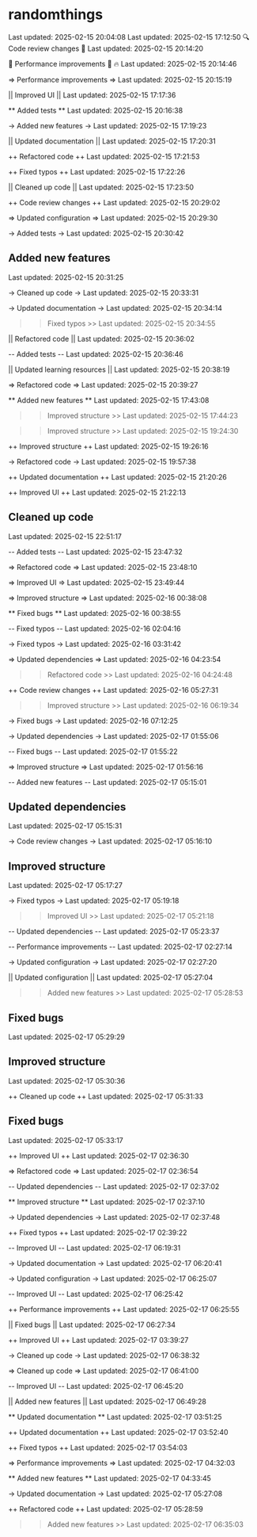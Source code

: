 # randomthings
Last updated: 2025-02-15 20:04:08
Last updated: 2025-02-15 17:12:50
🔍 Code review changes 🎨
Last updated: 2025-02-15 20:14:20

🚀 Performance improvements 🎨 🔥
Last updated: 2025-02-15 20:14:46

=> Performance improvements =>
Last updated: 2025-02-15 20:15:19

|| Improved UI ||
Last updated: 2025-02-15 17:17:36

** Added tests **
Last updated: 2025-02-15 20:16:38

-> Added new features ->
Last updated: 2025-02-15 17:19:23

|| Updated documentation ||
Last updated: 2025-02-15 17:20:31

++ Refactored code ++
Last updated: 2025-02-15 17:21:53

++ Fixed typos ++
Last updated: 2025-02-15 17:22:26

|| Cleaned up code ||
Last updated: 2025-02-15 17:23:50

++ Code review changes ++
Last updated: 2025-02-15 20:29:02

=> Updated configuration =>
Last updated: 2025-02-15 20:29:30

-> Added tests ->
Last updated: 2025-02-15 20:30:42

## Added new features ##
Last updated: 2025-02-15 20:31:25

-> Cleaned up code ->
Last updated: 2025-02-15 20:33:31

-> Updated documentation ->
Last updated: 2025-02-15 20:34:14

>> Fixed typos >>
Last updated: 2025-02-15 20:34:55

|| Refactored code ||
Last updated: 2025-02-15 20:36:02

-- Added tests --
Last updated: 2025-02-15 20:36:46

|| Updated learning resources ||
Last updated: 2025-02-15 20:38:19

=> Refactored code =>
Last updated: 2025-02-15 20:39:27

** Added new features **
Last updated: 2025-02-15 17:43:08

>> Improved structure >>
Last updated: 2025-02-15 17:44:23

>> Improved structure >>
Last updated: 2025-02-15 19:24:30

++ Improved structure ++
Last updated: 2025-02-15 19:26:16

-> Refactored code ->
Last updated: 2025-02-15 19:57:38

++ Updated documentation ++
Last updated: 2025-02-15 21:20:26

++ Improved UI ++
Last updated: 2025-02-15 21:22:13

## Cleaned up code ##
Last updated: 2025-02-15 22:51:17

-- Added tests --
Last updated: 2025-02-15 23:47:32

=> Refactored code =>
Last updated: 2025-02-15 23:48:10

=> Improved UI =>
Last updated: 2025-02-15 23:49:44

=> Improved structure =>
Last updated: 2025-02-16 00:38:08

** Fixed bugs **
Last updated: 2025-02-16 00:38:55

-- Fixed typos --
Last updated: 2025-02-16 02:04:16

-> Fixed typos ->
Last updated: 2025-02-16 03:31:42

=> Updated dependencies =>
Last updated: 2025-02-16 04:23:54

>> Refactored code >>
Last updated: 2025-02-16 04:24:48

++ Code review changes ++
Last updated: 2025-02-16 05:27:31

>> Improved structure >>
Last updated: 2025-02-16 06:19:34

-> Fixed bugs ->
Last updated: 2025-02-16 07:12:25

-> Updated dependencies ->
Last updated: 2025-02-17 01:55:06

-- Fixed bugs --
Last updated: 2025-02-17 01:55:22

=> Improved structure =>
Last updated: 2025-02-17 01:56:16

-- Added new features --
Last updated: 2025-02-17 05:15:01

## Updated dependencies ##
Last updated: 2025-02-17 05:15:31

-> Code review changes ->
Last updated: 2025-02-17 05:16:10

## Improved structure ##
Last updated: 2025-02-17 05:17:27

-> Fixed typos ->
Last updated: 2025-02-17 05:19:18

>> Improved UI >>
Last updated: 2025-02-17 05:21:18

-- Updated dependencies --
Last updated: 2025-02-17 05:23:37

-- Performance improvements --
Last updated: 2025-02-17 02:27:14

-> Updated configuration ->
Last updated: 2025-02-17 02:27:20

|| Updated configuration ||
Last updated: 2025-02-17 05:27:04

>> Added new features >>
Last updated: 2025-02-17 05:28:53

## Fixed bugs ##
Last updated: 2025-02-17 05:29:29

## Improved structure ##
Last updated: 2025-02-17 05:30:36

++ Cleaned up code ++
Last updated: 2025-02-17 05:31:33

## Fixed bugs ##
Last updated: 2025-02-17 05:33:17

++ Improved UI ++
Last updated: 2025-02-17 02:36:30

=> Refactored code =>
Last updated: 2025-02-17 02:36:54

-- Updated dependencies --
Last updated: 2025-02-17 02:37:02

** Improved structure **
Last updated: 2025-02-17 02:37:10

-> Updated dependencies ->
Last updated: 2025-02-17 02:37:48

++ Fixed typos ++
Last updated: 2025-02-17 02:39:22

-- Improved UI --
Last updated: 2025-02-17 06:19:31

-> Updated documentation ->
Last updated: 2025-02-17 06:20:41

-> Updated configuration ->
Last updated: 2025-02-17 06:25:07

-- Improved UI --
Last updated: 2025-02-17 06:25:42

++ Performance improvements ++
Last updated: 2025-02-17 06:25:55

|| Fixed bugs ||
Last updated: 2025-02-17 06:27:34

++ Improved UI ++
Last updated: 2025-02-17 03:39:27

-> Cleaned up code ->
Last updated: 2025-02-17 06:38:32

=> Cleaned up code =>
Last updated: 2025-02-17 06:41:00

-- Improved UI --
Last updated: 2025-02-17 06:45:20

|| Added new features ||
Last updated: 2025-02-17 06:49:28

** Updated documentation **
Last updated: 2025-02-17 03:51:25

++ Updated documentation ++
Last updated: 2025-02-17 03:52:40

++ Fixed typos ++
Last updated: 2025-02-17 03:54:03

=> Performance improvements =>
Last updated: 2025-02-17 04:32:03

** Added new features **
Last updated: 2025-02-17 04:33:45

-> Updated documentation ->
Last updated: 2025-02-17 05:27:08

++ Refactored code ++
Last updated: 2025-02-17 05:28:59

>> Added new features >>
Last updated: 2025-02-17 06:35:03
